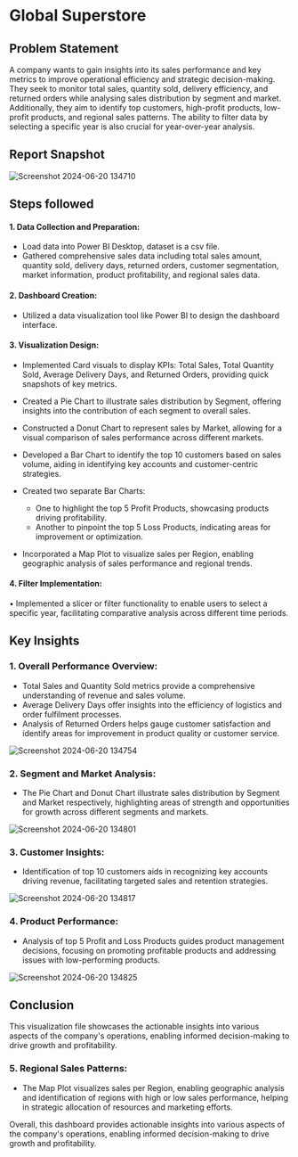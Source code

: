 # Global Superstore

## Problem Statement

A company wants to gain insights into its sales performance and key metrics to improve operational efficiency and strategic decision-making. They seek to monitor total sales, quantity sold, delivery efficiency, and returned orders while analysing sales distribution by segment and market. Additionally, they aim to identify top customers, high-profit products, low-profit products, and regional sales patterns. The ability to filter data by selecting a specific year is also crucial for year-over-year analysis.

 ## Report Snapshot
 
![Screenshot 2024-06-20 134710](https://github.com/varadkadtan/Global_superstore_data_analysis_Power-Bi/assets/103556886/ed220153-60cf-43de-bde4-9f2651d7715c)

## Steps followed 
#### 1.	Data Collection and Preparation:
-   Load data into Power BI Desktop, dataset is a csv file. 
-   Gathered comprehensive sales data including total sales amount, quantity sold, delivery days, returned orders, customer segmentation, market information, product profitability, and regional sales data.
#### 2.	Dashboard Creation:
-   Utilized a data visualization tool like Power BI to design the dashboard interface.
#### 3.	Visualization Design:
-   Implemented Card visuals to display KPIs: Total Sales, Total Quantity Sold, Average Delivery Days, and Returned Orders, providing quick snapshots of key metrics.

-   Created a Pie Chart to illustrate sales distribution by Segment, offering insights into the contribution of each segment to overall sales.
-   Constructed a Donut Chart to represent sales by Market, allowing for a visual comparison of sales performance across different markets.
-	Developed a Bar Chart to identify the top 10 customers based on sales volume, aiding in identifying key accounts and customer-centric strategies.
-	Created two separate Bar Charts:
    *	One to highlight the top 5 Profit Products, showcasing products driving profitability.
    *	Another to pinpoint the top 5 Loss Products, indicating areas for improvement or optimization.
-	Incorporated a Map Plot to visualize sales per Region, enabling geographic analysis of sales performance and regional trends.
#### 4.	Filter Implementation:
•	Implemented a slicer or filter functionality to enable users to select a specific year, facilitating comparative analysis across different time periods.



## Key Insights
### 1.	Overall Performance Overview:
-	Total Sales and Quantity Sold metrics provide a comprehensive understanding of revenue and sales volume.
-	Average Delivery Days offer insights into the efficiency of logistics and order fulfilment processes.
-	Analysis of Returned Orders helps gauge customer satisfaction and identify areas for improvement in product quality or customer service.

![Screenshot 2024-06-20 134754](https://github.com/varadkadtan/Global_superstore_data_analysis_Power-Bi/assets/103556886/315209bc-bd5d-41bf-a48c-ebb87b3ae7e7)

### 2.	Segment and Market Analysis:
-	The Pie Chart and Donut Chart illustrate sales distribution by Segment and Market respectively, highlighting areas of strength and opportunities for growth across different segments and markets.

![Screenshot 2024-06-20 134801](https://github.com/varadkadtan/Global_superstore_data_analysis_Power-Bi/assets/103556886/b07f32dd-6951-4452-b475-348b9cf4f30a)

### 3.	Customer Insights:
-	Identification of top 10 customers aids in recognizing key accounts driving revenue, facilitating targeted sales and retention strategies.

![Screenshot 2024-06-20 134817](https://github.com/varadkadtan/Global_superstore_data_analysis_Power-Bi/assets/103556886/43f7cc08-2c74-4295-9f11-baf12050e31d)

### 4.	Product Performance:
-	Analysis of top 5 Profit and Loss Products guides product management decisions, focusing on promoting profitable products and addressing issues with low-performing products.

![Screenshot 2024-06-20 134825](https://github.com/varadkadtan/Global_superstore_data_analysis_Power-Bi/assets/103556886/a13ac73e-7d94-4cde-a28e-bd9071c871c8)

## Conclusion
This visualization file showcases the actionable insights into various aspects of the company's operations, enabling informed decision-making to drive growth and profitability.


### 5.	Regional Sales Patterns:
-	The Map Plot visualizes sales per Region, enabling geographic analysis and identification of regions with high or low sales performance, helping in strategic allocation of resources and marketing efforts.


Overall, this dashboard provides actionable insights into various aspects of the company's operations, enabling informed decision-making to drive growth and profitability.
